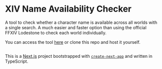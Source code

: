 # XIV Name Availability Checker
A tool to check whether a character name is available across all worlds with a single search. A much easier and faster option than using the official FFXIV Lodestone to check each world individually.

You can access the tool [here](https://xiv-name-availability-checker.vercel.app/) or clone this repo and host it yourself.

 ##
 This is a [Next.js](https://nextjs.org/) project bootstrapped with [`create-next-app`](https://github.com/vercel/next.js/tree/canary/packages/create-next-app) and written in TypeScript.